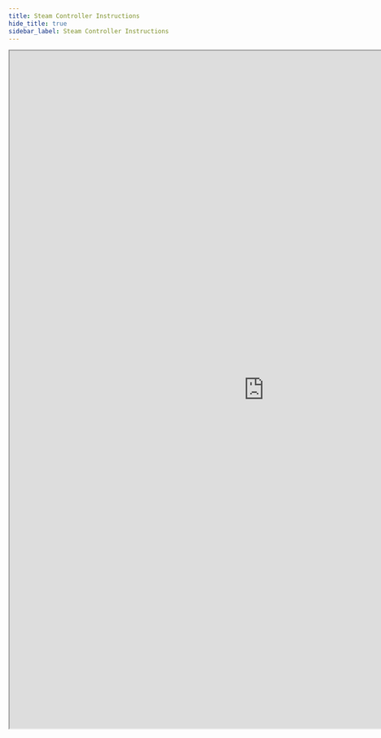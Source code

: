 ```yaml
---
title: Steam Controller Instructions
hide_title: true
sidebar_label: Steam Controller Instructions
---
```


<iframe src="https://drive.google.com/file/d/1o31kGt0kZnDUkWVkkrDiXvB2qoeR2an6/preview" width="1000" height="1333" allow="autoplay"></iframe>
